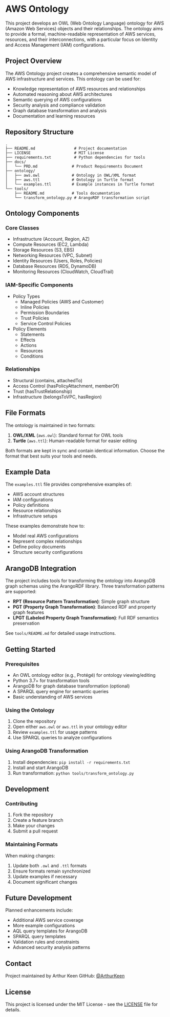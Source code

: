 # AWS Ontology

This project develops an OWL (Web Ontology Language) ontology for AWS (Amazon Web Services) objects and their relationships. The ontology aims to provide a formal, machine-readable representation of AWS services, resources, and their interconnections, with a particular focus on Identity and Access Management (IAM) configurations.

## Project Overview

The AWS Ontology project creates a comprehensive semantic model of AWS infrastructure and services. This ontology can be used for:
- Knowledge representation of AWS resources and relationships
- Automated reasoning about AWS architectures
- Semantic querying of AWS configurations
- Security analysis and compliance validation
- Graph database transformation and analysis
- Documentation and learning resources

## Repository Structure

```
.
├── README.md                 # Project documentation
├── LICENSE                   # MIT License
├── requirements.txt          # Python dependencies for tools
├── docs/
│   └── PRD.md               # Product Requirements Document
├── ontology/
│   ├── aws.owl              # Ontology in OWL/XML format
│   ├── aws.ttl              # Ontology in Turtle format
│   └── examples.ttl         # Example instances in Turtle format
└── tools/
    ├── README.md            # Tools documentation
    └── transform_ontology.py # ArangoRDF transformation script
```

## Ontology Components

### Core Classes
- Infrastructure (Account, Region, AZ)
- Compute Resources (EC2, Lambda)
- Storage Resources (S3, EBS)
- Networking Resources (VPC, Subnet)
- Identity Resources (Users, Roles, Policies)
- Database Resources (RDS, DynamoDB)
- Monitoring Resources (CloudWatch, CloudTrail)

### IAM-Specific Components
- Policy Types
  - Managed Policies (AWS and Customer)
  - Inline Policies
  - Permission Boundaries
  - Trust Policies
  - Service Control Policies
- Policy Elements
  - Statements
  - Effects
  - Actions
  - Resources
  - Conditions

### Relationships
- Structural (contains, attachedTo)
- Access Control (hasPolicyAttachment, memberOf)
- Trust (hasTrustRelationship)
- Infrastructure (belongsToVPC, hasRegion)

## File Formats

The ontology is maintained in two formats:
1. **OWL/XML** (`aws.owl`): Standard format for OWL tools
2. **Turtle** (`aws.ttl`): Human-readable format for easier editing

Both formats are kept in sync and contain identical information. Choose the format that best suits your tools and needs.

## Example Data

The `examples.ttl` file provides comprehensive examples of:
- AWS account structures
- IAM configurations
- Policy definitions
- Resource relationships
- Infrastructure setups

These examples demonstrate how to:
- Model real AWS configurations
- Represent complex relationships
- Define policy documents
- Structure security configurations

## ArangoDB Integration

The project includes tools for transforming the ontology into ArangoDB graph schemas using the ArangoRDF library. Three transformation patterns are supported:

- **RPT (Resource Pattern Transformation)**: Simple graph structure
- **PGT (Property Graph Transformation)**: Balanced RDF and property graph features
- **LPGT (Labeled Property Graph Transformation)**: Full RDF semantics preservation

See `tools/README.md` for detailed usage instructions.

## Getting Started

### Prerequisites
- An OWL ontology editor (e.g., Protégé) for ontology viewing/editing
- Python 3.7+ for transformation tools
- ArangoDB for graph database transformation (optional)
- A SPARQL query engine for semantic queries
- Basic understanding of AWS services

### Using the Ontology
1. Clone the repository
2. Open either `aws.owl` or `aws.ttl` in your ontology editor
3. Review `examples.ttl` for usage patterns
4. Use SPARQL queries to analyze configurations

### Using ArangoDB Transformation
1. Install dependencies: `pip install -r requirements.txt`
2. Install and start ArangoDB
3. Run transformation: `python tools/transform_ontology.py`

## Development

### Contributing
1. Fork the repository
2. Create a feature branch
3. Make your changes
4. Submit a pull request

### Maintaining Formats
When making changes:
1. Update both `.owl` and `.ttl` formats
2. Ensure formats remain synchronized
3. Update examples if necessary
4. Document significant changes

## Future Development

Planned enhancements include:
- Additional AWS service coverage
- More example configurations
- AQL query templates for ArangoDB
- SPARQL query templates
- Validation rules and constraints
- Advanced security analysis patterns

## Contact

Project maintained by Arthur Keen
GitHub: [@ArthurKeen](https://github.com/ArthurKeen)

## License

This project is licensed under the MIT License - see the [LICENSE](LICENSE) file for details. 